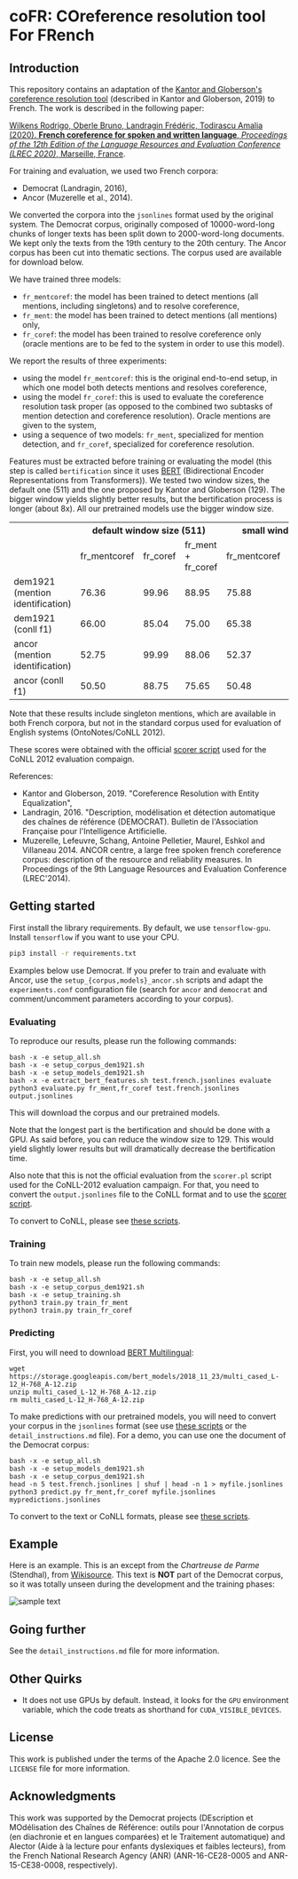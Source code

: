 # coFR: COreference resolution tool For FRench


## Introduction

This repository contains an adaptation of the [Kantor and Globerson's coreference resolution tool](https://github.com/kkjawz/coref-ee) (described in Kantor and Globerson, 2019) to French.  The work is described in the following paper:

[Wilkens Rodrigo, Oberle Bruno, Landragin Frédéric, Todirascu Amalia (2020). **French coreference for spoken and written language**, _Proceedings of the 12th Edition of the Language Resources and Evaluation Conference (LREC 2020)_, Marseille, France](https://lrec2020.lrec-conf.org/en/).

For training and evaluation, we used two French corpora:

- Democrat (Landragin, 2016),
- Ancor (Muzerelle et al., 2014).

We converted the corpora into the `jsonlines` format used by the original system.  The Democrat corpus, originally composed of 10000-word-long chunks of longer texts has been split down to 2000-word-long documents.  We kept only the texts from the 19th century to the 20th century.  The Ancor corpus has been cut into thematic sections.  The corpus used are available for download below.

We have trained three models:

- `fr_mentcoref`: the model has been trained to detect mentions (all mentions, including singletons) and to resolve coreference,
- `fr_ment`: the model has been trained to detect mentions (all mentions) only,
- `fr_coref`: the model has been trained to resolve coreference only (oracle mentions are to be fed to the system in order to use this model).

We report the results of three experiments:

- using the model `fr_mentcoref`: this is the original end-to-end setup, in which one model both detects mentions and resolves coreference,
- using the model `fr_coref`: this is used to evaluate the coreference resolution task proper (as opposed to the combined two subtasks of mention detection and coreference resolution).  Oracle mentions are given to the system,
- using a sequence of two models: `fr_ment`, specialized for mention detection, and `fr_coref`, specialized for coreference resolution.

Features must be extracted before training or evaluating the model (this step is called `bertification` since it uses [BERT](https://github.com/google-research/bert) (Bidirectional Encoder Representations from Transformers)).  We tested two window sizes, the default one (511) and the one proposed by Kantor and Globerson (129).  The bigger window yields slightly better results, but the bertification process is longer (about 8x).  All our pretrained models use the bigger window size.


<table class="tg">
  <tr>
    <th class="tg-0lax"></th>
    <th class="tg-baqh" colspan="3">default window size (511)</th>
    <th class="tg-baqh" colspan="3">small window size (129)</th>
  </tr>
  <tr>
    <td class="tg-0pky"></td>
    <td class="tg-0pky">fr_mentcoref<br></td>
    <td class="tg-0pky">fr_coref</td>
    <td class="tg-fymr">fr_ment + fr_coref</td>
    <td class="tg-0pky">fr_mentcoref</td>
    <td class="tg-0lax">fr_coref</td>
    <td class="tg-0lax">fr_ment + fr_coref</td>
  </tr>
  <tr>
    <td class="tg-0pky">dem1921 (mention identification)</td>
    <td class="tg-0pky">76.36</td>
    <td class="tg-0pky">99.96</td>
    <td class="tg-fymr">88.95</td>
    <td class="tg-0pky">75.88</td>
    <td class="tg-0lax">99.96</td>
    <td class="tg-0lax">88.58</td>
  </tr>
  <tr>
    <td class="tg-0pky">dem1921 (conll f1)</td>
    <td class="tg-0pky">66.00</td>
    <td class="tg-0pky">85.04</td>
    <td class="tg-fymr">75.00</td>
    <td class="tg-0pky">65.38</td>
    <td class="tg-0lax">84.84</td>
    <td class="tg-0lax">74.97</td>
  </tr>
  <tr>
    <td class="tg-0pky">ancor (mention identification)</td>
    <td class="tg-0pky">52.75</td>
    <td class="tg-0pky">99.99</td>
    <td class="tg-fymr">88.06</td>
    <td class="tg-0pky">52.37</td>
    <td class="tg-0lax">99.99</td>
    <td class="tg-0lax">88.03</td>
  </tr>
  <tr>
    <td class="tg-0lax">ancor (conll f1)</td>
    <td class="tg-0lax">50.50</td>
    <td class="tg-0lax">88.75</td>
    <td class="tg-1wig">75.65</td>
    <td class="tg-0lax">50.48</td>
    <td class="tg-0lax">88.45</td>
    <td class="tg-0lax">75.47</td>
  </tr>
</table>


Note that these results include singleton mentions, which are available in both French corpora, but not in the standard corpus used for evaluation of English systems (OntoNotes/CoNLL 2012).

These scores were obtained with the official [scorer script](https://github.com/conll/reference-coreference-scorers) used for the CoNLL 2012 evaluation compaign.


References:
- Kantor and Globerson, 2019. "Coreference Resolution with Entity Equalization",
- Landragin, 2016. "Description, modélisation et détection automatique des chaı̂nes de référence (DEMOCRAT). Bulletin de l'Association Française pour l'Intelligence Artificielle.
- Muzerelle, Lefeuvre, Schang, Antoine Pelletier, Maurel, Eshkol and Villaneau 2014. ANCOR centre, a large free spoken french coreference corpus: description of the resource and reliability measures. In Proceedings of the 9th Language Resources and Evaluation Conference (LREC'2014).



## Getting started

First install the library requirements.  By default, we use `tensorflow-gpu`.  Install `tensorflow` if you want to use your CPU.

```bash
pip3 install -r requirements.txt
```

Examples below use Democrat.  If you prefer to train and evaluate with Ancor, use the `setup_{corpus,models}_ancor.sh` scripts and adapt the `experiments.conf` configuration file (search for `ancor` and `democrat` and comment/uncomment parameters according to your corpus).


### Evaluating

To reproduce our results, please run the following commands:

```
bash -x -e setup_all.sh
bash -x -e setup_corpus_dem1921.sh
bash -x -e setup_models_dem1921.sh
bash -x -e extract_bert_features.sh test.french.jsonlines evaluate
python3 evaluate.py fr_ment,fr_coref test.french.jsonlines output.jsonlines
```

This will download the corpus and our pretrained models.

Note that the longest part is the bertification and should be done with a GPU.  As said before, you can reduce the window size to 129.  This would yield slightly lower results but will dramatically decrease the bertification time.

Also note that this is not the official evaluation from the `scorer.pl` script used for the CoNLL-2012 evaluation campaign.  For that, you need to convert the `output.jsonlines` file to the CoNLL format and to use the [scorer script](https://github.com/conll/reference-coreference-scorers).

To convert to CoNLL, please see [these scripts](https://github.com/boberle/corefconversion).


### Training

To train new models, please run the following commands:

```
bash -x -e setup_all.sh
bash -x -e setup_corpus_dem1921.sh
bash -x -e setup_training.sh
python3 train.py train_fr_ment
python3 train.py train_fr_coref
```

### Predicting

First, you will need to download [BERT Multilingual](https://github.com/google-research/bert):

```
wget https://storage.googleapis.com/bert_models/2018_11_23/multi_cased_L-12_H-768_A-12.zip
unzip multi_cased_L-12_H-768_A-12.zip
rm multi_cased_L-12_H-768_A-12.zip
```

To make predictions with our pretrained models, you will need to convert your corpus in the `jsonlines` format (see use [these scripts](https://github.com/boberle/corefconversion) or the `detail_instructions.md` file).  For a demo, you can use one the document of the Democrat corpus:


```
bash -x -e setup_all.sh
bash -x -e setup_models_dem1921.sh
bash -x -e setup_corpus_dem1921.sh
head -n 5 test.french.jsonlines | shuf | head -n 1 > myfile.jsonlines
python3 predict.py fr_ment,fr_coref myfile.jsonlines mypredictions.jsonlines
```

To convert to the text or CoNLL formats, please see [these scripts](https://github.com/boberle/corefconversion).


## Example

Here is an example.  This is an except from the _Chartreuse de Parme_ (Stendhal), from [Wikisource](https%3A%2F%2Ffr.wikisource.org%2Fwiki%2FLa_Chartreuse_de_Parme_%28%25C3%25A9dition_Martineau%2C_1927%29).  This text is **NOT** part of the Democrat corpus, so it was totally unseen during the development and the training phases:

![sample text](docs/sample.png)


## Going further

See the `detail_instructions.md` file for more information.


## Other Quirks

* It does not use GPUs by default. Instead, it looks for the `GPU` environment variable, which the code treats as shorthand for `CUDA_VISIBLE_DEVICES`.

## License

This work is published under the terms of the Apache 2.0 licence.  See the `LICENSE` file for more information.


## Acknowledgments

This work was supported by the Democrat projects (DEscription et MOdélisation des Chaı̂nes de Référence: outils pour l'Annotation de corpus (en diachronie et en langues comparées) et le Traitement automatique) and Alector (Aide à la lecture pour enfants dyslexiques et faibles lecteurs), from the French National Research Agency (ANR) (ANR-16-CE28-0005 and ANR-15-CE38-0008, respectively).
